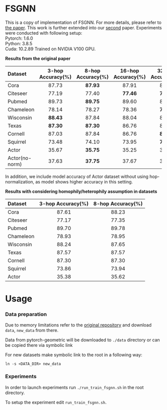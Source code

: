 # FSGNN

This is a copy of implementation of FSGNN. 
For more details, please refer to [the paper](https://arxiv.org/abs/2105.07634).
This work is further extended into our [second](https://arxiv.org/abs/2111.06748) paper.
Experiments were conducted with following setup:  
Pytorch: 1.6.0  
Python: 3.8.5  
Cuda: 10.2.89
Trained on NVIDIA V100 GPU.

**Results from the original paper**

| **Dataset** | **3-hop Accuracy(%)** | **8-hop Accuracy(%)** | **16-hop Accuracy(%)** | **32-hop Accuracy(%)** |
| :-------------- | :---------------------: | :---------------------: | :--------------------: | :--------------------: |
| Cora            | 87\.73                  |       **87\.93**        | 87\.91                 | 87\.83                 |
| Citeseer        | 77\.19                  | 77\.40                  | **77\.46**             | **77\.46**             |
| Pubmed          | 89\.73                  |       **89\.75**        | 89\.60                 | 89\.63                 |
| Chameleon       | 78\.14                  | 78\.27                  | 78\.36                 | **78\.53**             |
| Wisconsin       |       **88\.43**        | 87\.84                  | 88\.04                 | 88\.24                 |
| Texas           |       **87\.30**   |       **87\.30**        | 86\.76                 | 86\.76                 |
| Cornell         | 87\.03                  | 87\.84                  | 86\.76                 | **88\.11**             |
| Squirrel        | 73\.48                  | 74\.10                  | 73\.95                 | **74\.15**             |
| Actor           | 35\.67                  |       **35\.75**        | 35\.25                 | 35\.22                 |
| Actor(no-norm)  | 37\.63                  | **37\.75**              | 37\.67                 | 37\.62                 |

In addition, we include model accuracy of Actor dataset without using hop-normalization, as model shows higher accuracy in this setting.

**Results with considering homophily/heterophily assumption in datasets**

| **Dataset** | **3-hop Accuracy(%)** | **8-hop Accuracy(%)** |
| :---------- | :-------------------: | :-------------------: |
| Cora        | 87\.61                | 88\.23                |
| Citeseer    | 77\.17                | 77\.35                |
| Pubmed      | 89\.70                | 89\.78                |
| Chameleon   | 78\.93                | 78\.95                |
| Wisconsin   | 88\.24                | 87\.65                |
| Texas       | 87\.57                | 87\.57                |
| Cornell     | 87\.30                | 87\.30                |
| Squirrel    | 73\.86                | 73\.94                |
| Actor       | 35\.38                | 35\.62                |

# Usage

### Data preparation

Due to memory limitations refer to the [original repository](https://github.com/sunilkmaurya/FSGNN) and download 
`data`, `new_data` from there. 

Data from pytorch-geometric will be downloaded to `./data` directory
or can be copied there via symbolic link

For new datasets make symbolic link to the root in a following way:

```
ln -s <DATA_DIR> new_data
```

### Experiments

In order to launch experiments run `./run_train_fsgnn.sh` in the root directory.

To setup the experiment edit `run_train_fsgnn.sh`.

